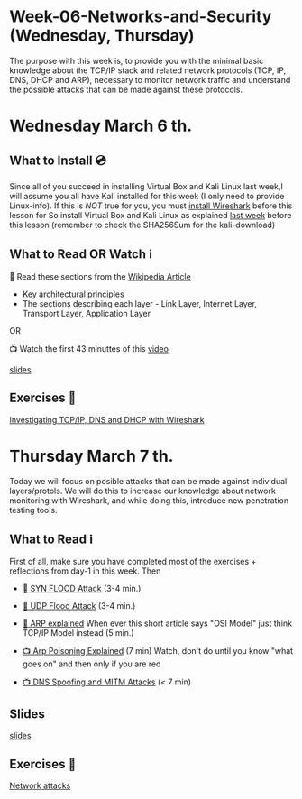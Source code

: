 # Week-06-Networks-and-Security (Wednesday, Thursday)

The purpose with this week is, to provide you with the minimal basic knowledge about the TCP/IP stack and related network protocols (TCP, IP, DNS, DHCP and ARP), necessary to monitor network traffic and understand the possible attacks that can be made against these protocols.

# Wednesday March 6 th.
## What to Install :cd:
Since all of you succeed in installing Virtual Box and Kali Linux last week,I will assume you all have Kali installed for this week (I only need to provide Linux-info). If this is *NOT* true for you, you must [install Wireshark](https://www.wireshark.org/download.html) before this lesson for
So install Virtual Box and Kali Linux as explained [last week](https://docs.google.com/document/d/1v7pbEsQ24a4B07UjtFP3_hywqMF7URCRSr9EgpD2bUE/edit?usp=sharing) before this lesson (remember to check the SHA256Sum for the kali-download)


## What to Read OR Watch :information_source:
:book: Read these sections from the [Wikipedia Article](https://en.wikipedia.org/wiki/Internet_protocol_suite)
- Key architectural principles
- The sections describing each layer - Link Layer, Internet Layer, Transport Layer, Application Layer

OR

:tv: Watch the first 43 minuttes of this [video](https://www.youtube.com/watch?v=EkNq4TrHP_U)

[slides](https://docs.google.com/presentation/d/1hEo6xfHzqeV1pCoTKrZLvuCjeLynndogD6Dna6MBT_E/edit?usp=sharing)

## Exercises :memo:
[Investigating TCP/IP, DNS and DHCP with Wireshark](https://docs.google.com/document/d/1TWqiRRHUWRHJwSSt1riu84ErxndVuWE_VxXOz4gjhPI/edit?usp=sharing)

# Thursday March 7 th.
Today we will focus on posible attacks that can be made against individual layers/protols. We will do this to increase our knowledge about network monitoring with Wireshark, and while doing this, introduce new penetration testing tools.

## What to Read :information_source:

First of all, make sure you have completed most of the exercises + reflections from day-1 in this week. Then

- [:book: SYN FLOOD Attack](https://www.cloudflare.com/learning/ddos/syn-flood-ddos-attack/) (3-4 min.)
- [:book: UDP Flood Attack](https://www.cloudflare.com/learning/ddos/udp-flood-ddos-attack/?utm_referrer=https://www.cloudflare.com/learning/ddos/http-flood-ddos-attack/?utm_referrer=https://www.cloudflare.com/learning/ddos/syn-flood-ddos-attack/) (3-4 min.)
- [:book: ARP explained](https://networklessons.com/cisco/ccnp-route/arp-address-resolution-protocol-explained/) When ever this short article says "OSI Model" just think TCP/IP Model instead (5 min.)

- [:tv: Arp Poisoning Explained](https://www.youtube.com/watch?v=RTXAUJ2yqCg) (7 min) Watch, don't do until you know "what goes on" and then only if you are red
- [:tv: DNS Spoofing and MITM Attacks](https://www.youtube.com/watch?v=VeWeAx3MRDA) (< 7 min)

## Slides
[slides](https://docs.google.com/presentation/d/1Mkho-BqDRte2NXzaX5SNEQ-Bva2uejvd_LjKNlQwJjM/edit?usp=sharing)

## Exercises :memo:
[Network attacks](https://docs.google.com/document/d/1gVMriZKmrK3q3AlGntUY07_LIr0ABsAeS5vMGNd3dJY/edit?usp=sharing)



